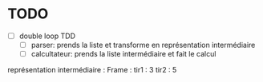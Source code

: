 # TODO

- [ ] double loop TDD
    - [ ] parser: prends la liste et transforme en représentation intermédiaire
    - [ ] calcultateur: prends la liste intermédiaire et fait le calcul

représentation intermédiaire :
Frame :
    tir1 : 3
    tir2 : 5

